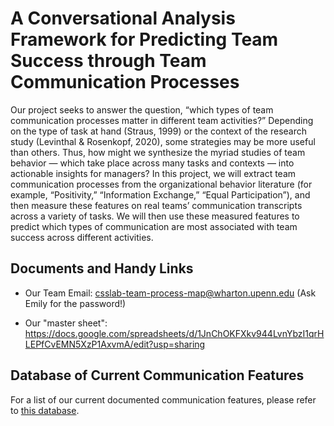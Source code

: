 # A Conversational Analysis Framework for Predicting Team Success through Team Communication Processes
Our project seeks to answer the question, “which types of team communication processes matter in different team activities?” Depending on the type of task at hand (Straus, 1999) or the context of the research study (Levinthal & Rosenkopf, 2020), some strategies may be more useful than others. Thus, how might we synthesize the myriad studies of team behavior — which take place across many tasks and contexts — into actionable insights for managers? In this project, we will extract team communication processes from the organizational behavior literature (for example, “Positivity,” “Information Exchange,” “Equal Participation”), and then measure these features on real teams’ communication transcripts across a variety of tasks. We will then use these measured features to predict which types of communication are most associated with team success across different activities.

## Documents and Handy Links
- Our Team Email: csslab-team-process-map@wharton.upenn.edu (Ask Emily for the password!)

- Our "master sheet":
https://docs.google.com/spreadsheets/d/1JnChOKFXkv944LvnYbzI1qrHLEPfCvEMN5XzP1AxvmA/edit?usp=sharing

## Database of Current Communication Features
For a list of our current documented communication features, please refer to [this database](https://glitter-runner-dfb.notion.site/e0fd0ceb6c6c47d9b8e3bec95d8af78f?v=3050cfbe883e4d9ea1954bc67bf12a46&pvs=4).
